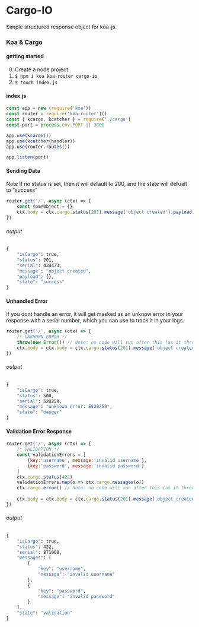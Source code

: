 # Cargo-IO
Simple structured response object for koa-js.

### Koa & Cargo
#### getting started
0. Create a node project
1. <code>$ npm i koa koa-router cargo-io</code>
2. <code>$ touch index.js</code>

#### index.js
```js
const app = new (require('koa'))
const router = require('koa-router')()
const { kcargo, kcatcher } = require('./cargo')
const port = process.env.PORT || 3000

app.use(kcargo())
app.use(kcatcher(handler))
app.use(router.routes())

app.listen(port)
```

#### Sending Data
Note if no status is set, then it will default to 200, and the state will defualt to "success"
```js
router.get('/', async (ctx) => {
    const someObject = {}
    ctx.body = ctx.cargo.status(201).message('object created').payload(someObject)
})
```

###### output
```cmd
{
    "isCargo": true,
    "status": 201,
    "serial": 434473,
    "message": "object created",
    "payload": {},
    "state": "success"
}
```

#### Unhandled Error
if you dont handle an error, it will get masked as an unknow error in your response with a serial number, which you can use to track it in your logs.
```js
router.get('/', async (ctx) => {
    /* UNKNOWN ERROR */
    throw(new Error()) // Note: no code will run after this (as it throws an error wich invokes the kcatcher middleware.)
    ctx.body = ctx.body = ctx.cargo.status(201).message('object created').payload({})
})
```
###### output
```cmd
{
    "isCargo": true,
    "status": 500,
    "serial": 520259,
    "message": "unknown error: E520259",
    "state": "danger"
}
```

#### Validation Error Response

```js
router.get('/', async (ctx) => {
    /* VALIDATION */
    const validationErrors = [
        {key:'username', message:'invalid username'},
        {key:'password', message:'invalid password'}
    ]
    ctx.cargo.status(422)
    validationErrors.map(o => ctx.cargo.messages(o))
    ctx.cargo.error() // Note: no code will run after this (as it throws an error wich invokes the kcatcher middleware.)
    
    ctx.body = ctx.body = ctx.cargo.status(201).message('object created').payload({})
})
```
###### output
```cmd
{
    "isCargo": true,
    "status": 422,
    "serial": 871000,
    "messages": [
        {
            "key": "username",
            "message": "invalid username"
        },
        {
            "key": "password",
            "message": "invalid password"
        }
    ],
    "state": "validation"
}
```